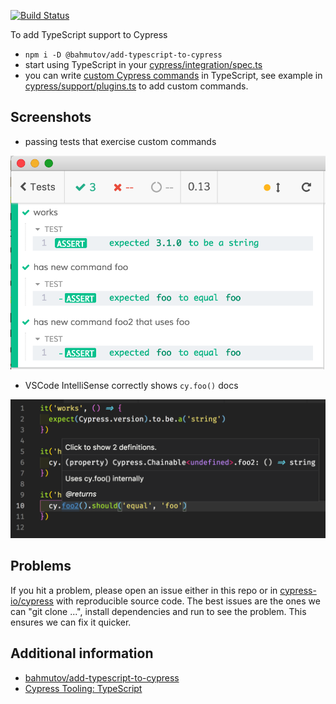 [![Build Status](https://travis-ci.org/cypress-io/add-cypress-custom-command-in-typescript.svg?branch=master)](https://travis-ci.org/cypress-io/add-cypress-custom-command-in-typescript)

To add TypeScript support to Cypress

* `npm i -D @bahmutov/add-typescript-to-cypress`
* start using TypeScript in your [cypress/integration/spec.ts](cypress/integration/spec.ts)
* you can write [custom Cypress commands](https://on.cypress.io/custom-commands) in TypeScript, see example in [cypress/support/plugins.ts](cypress/support/plugins.ts) to add custom commands.

## Screenshots

* passing tests that exercise custom commands

![test](images/cy-foo-works.png)

* VSCode IntelliSense correctly shows `cy.foo()` docs

![IntelliSense](images/cy-foo-intellisense.png)

## Problems

If you hit a problem, please open an issue either in this repo or in [cypress-io/cypress](https://github.com/cypress-io/cypress) with reproducible source code. The best issues are the ones we can "git clone ...", install dependencies and run to see the problem. This ensures we can fix it quicker.

## Additional information

- [bahmutov/add-typescript-to-cypress](https://github.com/bahmutov/add-typescript-to-cypress)
- [Cypress Tooling: TypeScript](https://on.cypress.io/typescript-support)
